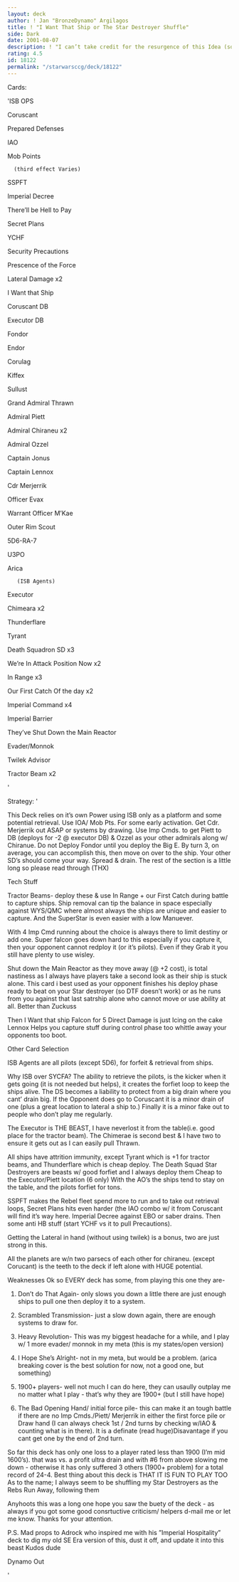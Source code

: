 ```yaml
---
layout: deck
author: ! Jan "BronzeDynamo" Argilagos
title: ! "I Want That Ship or The Star Destroyer Shuffle"
side: Dark
date: 2001-08-07
description: ! "I can’t take credit for the resurgence of this Idea (someone else inspired me to revise my ancient- SE vintage- Big Blue deck).  But it is fun and OWNS most WYS decks."
rating: 4.5
id: 18122
permalink: "/starwarsccg/deck/18122"
---
```

Cards: 

'ISB OPS

Coruscant

Prepared Defenses

IAO

Mob Points

      (third effect Varies)


SSPFT

Imperial Decree

There’ll be Hell to Pay

Secret Plans

YCHF

Security Precautions

Prescence of the Force

Lateral Damage	x2

I Want that Ship



Coruscant DB

Executor DB

Fondor

Endor

Corulag

Kiffex

Sullust


Grand Admiral Thrawn

Admiral Piett

Admiral Chiraneu	x2

Admiral Ozzel

Captain Jonus

Captain Lennox

Cdr Merjerrik

Officer Evax

Warrant Officer M’Kae

Outer Rim Scout	

5D6-RA-7	

U3PO

Arica

       (ISB Agents)


Executor

Chimeara		x2

Thunderflare

Tyrant

Death Squadron SD	x3



We’re In Attack Position Now  x2


In Range	x3

Our First Catch Of the day	x2

Imperial Command	x4

Imperial Barrier

They’ve Shut Down the Main Reactor

Evader/Monnok

Twilek Advisor


Tractor Beam		x2

'

Strategy: '

This Deck relies on it’s own Power using ISB only as a platform and some potential retrieval.   Use IOA/ Mob Pts. For some early activation. Get Cdr. Merjerrik out ASAP or systems by drawing. Use Imp Cmds. to get Piett to DB (deploys for -2 @ executor DB) & Ozzel  as your other admirals along w/ Chiranue.  Do not Deploy Fondor until you deploy the Big E.  By turn 3, on average, you can accomplish this, then move on over to the ship.  Your other SD’s should come your way. Spread & drain.  The rest of the section is a little long so please read through (THX)


Tech Stuff

Tractor Beams- deploy these & use In Range + our First Catch during battle to capture ships.  Ship removal can tip the balance in space especially against WYS/QMC where almost always the ships are unique and easier to capture. And the SuperStar is even easier with a low Manuever.   


With 4 Imp Cmd running about the choice is always there to limit destiny or add one. Super falcon goes down hard to this especially if you capture it, then your opponent cannot redploy it (or it’s pilots). Even if they Grab it you still have plenty to use wisley. 


Shut down the Main Reactor as they move away (@ +2 cost), is total nastiness as I always have players take a second look as their ship is stuck alone.  This card i best used as your opponent finishes his deploy phase ready to beat on your Star destroyer (so DTF doesn’t work) or as he runs from you against that last satrship alone who cannot move or use ability at all.  Better than Zuckuss


Then I Want that ship Falcon for 5 Direct Damage is just Icing on the cake Lennox Helps you capture stuff during control phase too whittle away your opponents too boot.  




Other Card Selection

ISB Agents are all pilots (except 5D6), for forfeit & retrieval from ships.

Why ISB over SYCFA?  The ability to retrieve the pilots, is the kicker when it gets going (it is not needed but helps), it creates the forfiet loop to keep the ships alive.  The DS becomes a liability to protect from a big drain where you cant’ drain big.  If the Opponent does go to Coruscant it is a minor drain of one (plus a great location to lateral a ship to.) Finally it is a minor fake out to people who don’t play me regularly.


The Executor is THE BEAST, I have neverlost it from the table(i.e. good place for the tractor beam).  The Chimerae is second best & I have two to ensure it gets out as I can easily pull Thrawn.

All ships have attrition immunity, except Tyrant which is +1 for tractor beams, and Thunderflare which is cheap deploy.  The Death Squad Star Destroyers are beasts w/ good forfiet and I always deploy them Cheap to the Executor/Piett location (6 only) With the AO’s the ships tend to stay on the table, and the pilots forfiet for tons.  


SSPFT makes the Rebel fleet spend more to run and to take out retrieval loops, Secret Plans hits even harder (the IAO combo w/ it from Coruscant will find it’s way here.  Imperial Decree against EBO or saber drains.  Then some anti HB stuff (start YCHF vs it to pull Precautions).


Getting the Lateral in hand (without using twilek) is a bonus, two are just strong in this.


All the planets are w/n two parsecs of each other for chiraneu. (except Corucant) is the teeth to the deck if left alone with HUGE potential. 


Weaknesses Ok so EVERY deck has some, from playing this one they are- 


1) Don’t do That Again- only slows you down a little there are just enough ships to pull one then deploy it to a system.


2)  Scrambled Transmission- just a slow down again, there are enough systems to draw for.


3)  Heavy Revolution- This was my biggest headache for a while, and I play w/ 1 more evader/ monnok in my meta (this is my states/open version)


4)  I Hope She’s Alright- not in my meta, but would be a problem.  (arica breaking cover is the best solution for now, not a good one, but something)


5)  1900+ players- well not much I can do here, they can usaully outplay me no matter what I play - that’s why they are 1900+ (but I still have hope)


6)  The Bad Opening Hand/ initial force pile- this can make it an tough battle if there are no Imp Cmds./Piett/ Merjerrik in either the first force pile or Draw hand (I can always check 1st / 2nd turns by checking w/IAO & counting what is in there).  It is a definate (read huge)Disavantage if you cant get one by the end of 2nd turn.


So far this deck has only one loss to a player rated less than 1900 (I’m mid 1600’s). that was vs. a profit ultra drain and with #6 from above slowing me down - otherwise it has only suffered 3 others (1900+ problem) for a total record of  24-4. Best thing about this deck is THAT IT IS FUN TO PLAY TOO  As to the name; I always seem to be shuffling my Star Destroyers as the Rebs Run Away, following them


Anyhoots this was a long one hope you saw the buety of the deck -  as always if you got some good consrtuctive criticism/ helpers d-mail me or let me know.  Thanks for your attention.


P.S. Mad props to Adrock who inspired me with his ”Imperial Hospitality” deck to dig my old SE Era version of this, dust it off, and update it into this beast  Kudos dude



Dynamo Out



'
